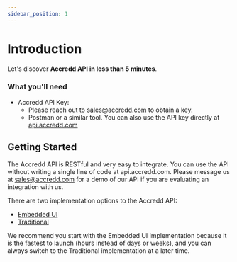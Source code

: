 ```yaml
---
sidebar_position: 1
---
```


# Introduction

Let's discover **Accredd API in less than 5 minutes**.

### What you'll need

- Accredd API Key:
  - Please reach out to sales@accredd.com to obtain a key.
  - Postman or a similar tool. You can also use the API key directly at [api.accredd.com](https://api.accredd.com)

## Getting Started

The Accredd API is RESTful and very easy to integrate. You can use the API without writing a single line of code at api.accredd.com. Please message us at sales@accredd.com for a demo of our API if you are evaluating an integration with us.

There are two implementation options to the Accredd API: 
- [Embedded UI](/docs/embedded-ui)
- [Traditional](/docs/traditional-API)

We recommend you start with the Embedded UI implementation because it is the fastest to launch (hours instead of days or weeks), and you can always switch to the Traditional implementation at a later time.
